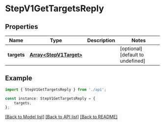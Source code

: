 # StepV1GetTargetsReply


## Properties

Name | Type | Description | Notes
------------ | ------------- | ------------- | -------------
**targets** | [**Array&lt;StepV1Target&gt;**](StepV1Target.md) |  | [optional] [default to undefined]

## Example

```typescript
import { StepV1GetTargetsReply } from './api';

const instance: StepV1GetTargetsReply = {
    targets,
};
```

[[Back to Model list]](../README.md#documentation-for-models) [[Back to API list]](../README.md#documentation-for-api-endpoints) [[Back to README]](../README.md)
